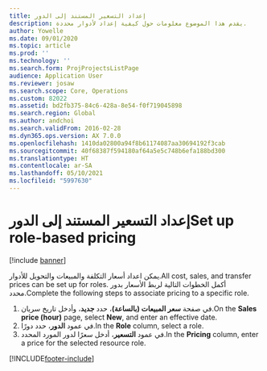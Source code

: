 ```yaml
---
title: إعداد التسعير المستند إلى الدور
description: يقدم هذا الموضوع معلومات حول كيفية إعداد لأدوار محددة.
author: Yowelle
ms.date: 09/01/2020
ms.topic: article
ms.prod: ''
ms.technology: ''
ms.search.form: ProjProjectsListPage
audience: Application User
ms.reviewer: josaw
ms.search.scope: Core, Operations
ms.custom: 82022
ms.assetid: bd2fb375-84c6-428a-8e54-f0f719045898
ms.search.region: Global
ms.author: andchoi
ms.search.validFrom: 2016-02-28
ms.dyn365.ops.version: AX 7.0.0
ms.openlocfilehash: 1410da02800a94f8b61174087aa30694192f3cab
ms.sourcegitcommit: 40f68387f594180af64a5e5c748b6efa188bd300
ms.translationtype: HT
ms.contentlocale: ar-SA
ms.lasthandoff: 05/10/2021
ms.locfileid: "5997630"
---
```

# <a name="set-up-role-based-pricing"></a><span data-ttu-id="6f7ce-103">إعداد التسعير المستند إلى الدور</span><span class="sxs-lookup"><span data-stu-id="6f7ce-103">Set up role-based pricing</span></span>

[!include [banner](../includes/banner.md)]

<span data-ttu-id="6f7ce-104">يمكن اعداد أسعار التكلفة والمبيعات والتحويل للأدوار.</span><span class="sxs-lookup"><span data-stu-id="6f7ce-104">All cost, sales, and transfer prices can be set up for roles.</span></span> <span data-ttu-id="6f7ce-105">أكمل الخطوات التالية لربط الأسعار بدور محدد.</span><span class="sxs-lookup"><span data-stu-id="6f7ce-105">Complete the following steps to associate pricing to a specific role.</span></span>

1. <span data-ttu-id="6f7ce-106">في صفحة **سعر المبيعات (بالساعة)**، حدد **جديد**، وأدخل تاريخ سريان.</span><span class="sxs-lookup"><span data-stu-id="6f7ce-106">On the **Sales price (hour)** page, select **New**, and enter an effective date.</span></span>
2. <span data-ttu-id="6f7ce-107">في عمود **الدور**، حدد دورًا.</span><span class="sxs-lookup"><span data-stu-id="6f7ce-107">In the **Role** column, select a role.</span></span>
3. <span data-ttu-id="6f7ce-108">في عمود **التسعير**، أدخل سعرًا لدور المورد المحدد.</span><span class="sxs-lookup"><span data-stu-id="6f7ce-108">In the **Pricing** column, enter a price for the selected resource role.</span></span>


[!INCLUDE[footer-include](../includes/footer-banner.md)]